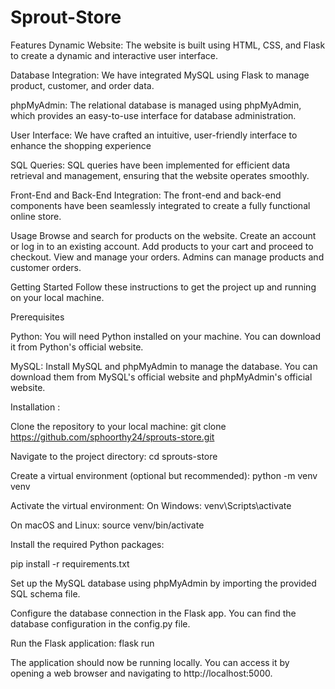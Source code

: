 # Sprout-Store
Features
Dynamic Website: The website is built using HTML, CSS, and Flask to create a dynamic and interactive user interface.

Database Integration: We have integrated MySQL using Flask to manage product, customer, and order data.

phpMyAdmin: The relational database is managed using phpMyAdmin, which provides an easy-to-use interface for database administration.

User Interface: We have crafted an intuitive, user-friendly interface to enhance the shopping experience

SQL Queries: SQL queries have been implemented for efficient data retrieval and management, ensuring that the website operates smoothly.

Front-End and Back-End Integration: The front-end and back-end components have been seamlessly integrated to create a fully functional online store.

Usage
Browse and search for products on the website.
Create an account or log in to an existing account.
Add products to your cart and proceed to checkout.
View and manage your orders.
Admins can manage products and customer orders.

Getting Started
Follow these instructions to get the project up and running on your local machine.

Prerequisites

Python: You will need Python installed on your machine. You can download it from Python's official website.

MySQL: Install MySQL and phpMyAdmin to manage the database. You can download them from MySQL's official website and phpMyAdmin's official website.

Installation :

Clone the repository to your local machine:
git clone https://github.com/sphoorthy24/sprouts-store.git

Navigate to the project directory:
cd sprouts-store

Create a virtual environment (optional but recommended):
python -m venv venv

Activate the virtual environment:
On Windows:
venv\Scripts\activate

On macOS and Linux:
source venv/bin/activate


Install the required Python packages:

pip install -r requirements.txt

Set up the MySQL database using phpMyAdmin by importing the provided SQL schema file.

Configure the database connection in the Flask app. You can find the database configuration in the config.py file.

Run the Flask application:
flask run

The application should now be running locally. You can access it by opening a web browser and navigating to http://localhost:5000.
